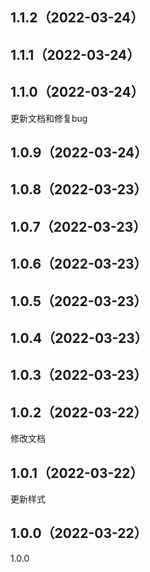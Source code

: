## 1.1.2（2022-03-24）
 
## 1.1.1（2022-03-24）
 
## 1.1.0（2022-03-24）
更新文档和修复bug
## 1.0.9（2022-03-24）
 
## 1.0.8（2022-03-23）
 
## 1.0.7（2022-03-23）
 
## 1.0.6（2022-03-23）
 
## 1.0.5（2022-03-23）
 
## 1.0.4（2022-03-23）
 
## 1.0.3（2022-03-23）
 
## 1.0.2（2022-03-22）
修改文档
## 1.0.1（2022-03-22）
更新样式
## 1.0.0（2022-03-22）
1.0.0
